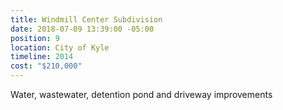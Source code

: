 ```yaml
---
title: Windmill Center Subdivision
date: 2018-07-09 13:39:00 -05:00
position: 9
location: City of Kyle
timeline: 2014
cost: "$210,000"
---
```


Water, wastewater, detention pond and driveway improvements